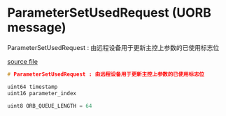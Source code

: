 # ParameterSetUsedRequest (UORB message)

ParameterSetUsedRequest : 由远程设备用于更新主控上参数的已使用标志位

[source file](https://github.com/PX4/PX4-Autopilot/blob/main/msg/ParameterSetUsedRequest.msg)

```c
# ParameterSetUsedRequest : 由远程设备用于更新主控上参数的已使用标志位

uint64 timestamp
uint16 parameter_index

uint8 ORB_QUEUE_LENGTH = 64

```